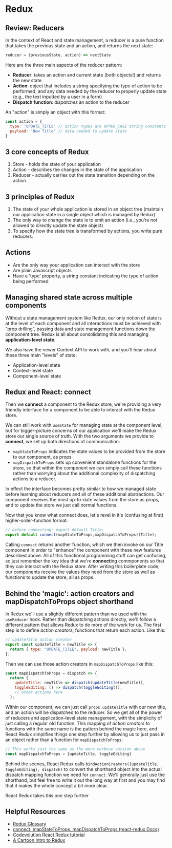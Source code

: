 # Redux

## Review: Reducers
In the context of React and state management, a reducer is a pure function that takes the previous state and an action, and returns the next state:
```javascript
reducer = (previousState, action) => nextState
```

Here are the three main aspects of the reducer pattern:
* **Reducer**: takes an action and current state (both objects!) and returns the new state
* **Action**: object that includes a string specifying the type of action to be performed, and any data needed by the reducer to properly update state (e.g., the text inputted by a user in a form)
* **Dispatch function**: *dispatches* an action to the reducer

An "action" is simply an object with this format:
```javascript
const action = {
  type: 'UPDATE_TITLE' // action types are UPPER_CASE string constants by convention
  payload: 'New Title' // data needed to update state
}
```

## 3 core concepts of Redux
1. Store - holds the state of your application
2. Action - describes the changes in the state of the application
3. Reducer - actually carries out the state transition depending on the action

## 3 principles of Redux
1. The state of your whole application is stored in an object tree (maintain our application state in a single object which is managed by Redux)
2. The only way to change the state is to emit an action (i.e., you’re not allowed to directly update the state object)
3. To specify how the state tree is transformed by actions, you write pure reducers.

## Actions
* Are the only way your application can interact with the store
* Are plain Javascript objects
* Have a 'type’ property, a string constant indicating the type of action being performed 

## Managing shared state across multiple components
Without a state management system like Redux, our only notion of state is at the level of each component and all interactions must be achieved with “prop drilling”, passing data and state management functions down the component tree. Redux is all about consolidating this and managing **application-level state**.

We also have the newer Context API to work with, and you'll hear about these three main "levels" of state:
* Application-level state
* Context-level state
* Component-level state

## Redux and React: connect
Then we **connect** a component to the Redux store, we're providing a very friendly interface for a component to be able to interact with the Redux store. 

We can still work with `useState` for managing state at the component level, but for bigger-picture concerns of our application we'll make the Redux store our single source of truth. With the two arguments we provide to **connect**, we set up both directions of communication:
* `mapStateToProps` indicates the state values to be provided from the store to our component, as props
* `mapDispatchToProps` sets up convenient standalone functions for the store, so that within the component we can simply call these functions rather than worrying about the additional complexity of dispatching actions to a reducer. 

In effect the interface becomes pretty similar to how we managed state before learning about reducers and all of these additional abstractions. Our component receives the most up-to-date values from the store as props, and to update the store we just call normal functions.

Now that you know what connect does, let's revel in it's (confusing at first) higher-order-function format:
```javascript
// before connecting: export default Title;
export default connect(mapStateToProps,mapDispatchToProps)(Title);
```

Calling `connect` returns another function, which we then invoke on our Title component in order to "enhance" the component with these new features described above. All of this functional programming stuff can get confusing, so just remember the key idea that we're **connect**ing commponents so that they can interact with the Redux store. After writing this boilerplate code, our components receive the values they need from the store as well as functions to update the store, all as props.

## Behind the 'magic': action creators and mapDispatchToProps object shorthand
In Redux we'll use a slightly different pattern than we used with the `useReducer` hook. Rather than dispatching actions directly, we'll follow a different pattern that allows Redux to do more of the work for us. The first step is to define  *action creators*, functions that return each action. Like this:

```javascript
// updateTitle action creator
export const updateTitle = newTitle => {
  return { type: "UPDATE_TITLE", payload: newTitle };
};
```
Then we can use those action creators in `mapDispatchToProps` like this:
```javascript
const mapDispatchToProps = dispatch => {
  return {
    updateTitle: newTitle => dispatch(updateTitle(newTitle)),
    toggleEditing: () => dispatch(toggleEditing()),
    // other actions here
  };
```
Within our component, we can just call `props.updateTitle` with our new title, and an action will be dispatched to the reducer. So we get all of the power of reducers and application-level state management, with the simplicity of just calling a regular old function. This mapping of *action creators* to functions with the same name is the pattern behind the magic here, and React Redux simplifies things one step further by allowing us to just pass in an object rather than a function for `mapDispatchToProps`:
```javascript
// This works just the same as the more verbose version above
const mapDispatchToProps = {updateTitle, toggleEditing}
```

Behind the scenes, React Redux calls `bindActionCreators({updateTitle, toggleEditing}, dispatch)` to convert the shorthand object into the actual dispatch mapping function we need for `connect`. We'll generally just use the shorthand, but feel free to write it out the long way at first and you may find that it makes the whole concept a bit more clear. 

React Redux takes this one step further
## Helpful Resources
* [Redux Glossary](https://redux.js.org/glossary)
* [connect, mapStateToProps, mapDispatchToProps (react-redux Docs)](https://react-redux.js.org/api/connect)
* [Codevolution React Redux tutorial](https://www.youtube.com/playlist?list=PLC3y8-rFHvwheJHvseC3I0HuYI2f46oAK)
* [A Cartoon Intro to Redux](https://code-cartoons.com/a-cartoon-intro-to-redux-3afb775501a6)
